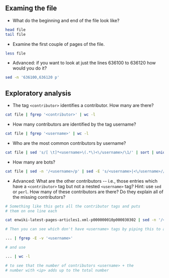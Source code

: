 ## Examing the file

* What do the beginning and end of the file look like?

```bash
head file
tail file
```

* Examine the first couple of pages of the file.

```bash
less file
```

* Advanced: if you want to look at just the lines 636100 to 636120 how would you do it?

```bash
sed -n '636100,636120 p'
```

## Exploratory analysis

* The tag `<contributor>` identifies a contributor. How many are there?

```bash
cat file | fgrep '<contributor>' | wc -l
```

* How many contributors are identified by the tag username?

```bash
cat file | fgrep '<username>' | wc -l
```

* Who are the most common contributors by username?

```bash
cat file | sed 's/[ \t]*<username>\(.*\)<\/username>/\1/' | sort | uniq -c | sort -rn | head
```

* How many are bots?

```bash
cat file | sed -n '/<username>/p' | sed -E 's/<username>|<\/username>//g' | sort | uniq | fgrep -E '[B|b][O|o][T|t]' | wc -l
```

* Advanced:   What are the other contributors -- i.e., those entries which have a `<contributor>` tag but not a nested `<username>` tag?  Hint: use `sed` or `perl`.  How many of these contributors are there?  Do they explain all of the missing contributors?

```bash
# Something like this gets all the contributor tags and puts
# them on one line each

cat enwiki-latest-pages-articles1.xml-p000000010p000030302 | sed -n '/<contributor>/,/<\/contributor>/p' | awk 'BEGIN {ORS=""} /<\/contributor>/ {ORS="\n"; print $0} !/<\/contributor>/ {ORS="" ; print $0} END {print "\n"}'

# Then you can see which don't have <username> tags by piping this to a grep command

... | fgrep -E -v '<username>'

# and use

... | wc -l

# to see that the number of contributors <username> + the
# number with <ip> adds up to the total number
```
